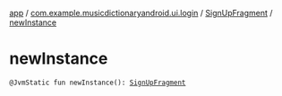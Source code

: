 [app](../../index.md) / [com.example.musicdictionaryandroid.ui.login](../index.md) / [SignUpFragment](index.md) / [newInstance](./new-instance.md)

# newInstance

`@JvmStatic fun newInstance(): `[`SignUpFragment`](index.md)